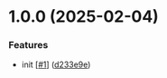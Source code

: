 # 1.0.0 (2025-02-04)


### Features

* init [[#1](https://github.com/d3p1/circle-illusion/issues/1)] ([d233e9e](https://github.com/d3p1/circle-illusion/commit/d233e9e7c0a8e972ba5393fd4eb829d93458dc48))
